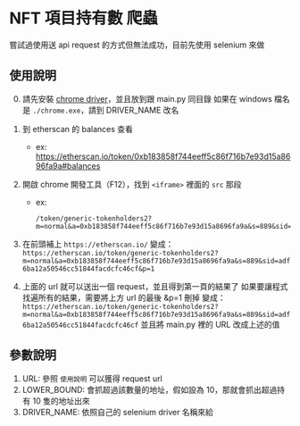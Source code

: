 # NFT 項目持有數 爬蟲

嘗試過使用送 api request 的方式但無法成功，目前先使用 selenium 來做

## 使用說明
0. 請先安裝 [chrome driver](https://chromedriver.chromium.org/downloads)，並且放到跟 main.py 同目錄
    如果在 windows 檔名是 `./chrome.exe`，請到 DRIVER_NAME 改名 
1. 到 etherscan 的 balances 查看
    - ex: https://etherscan.io/token/0xb183858f744eeff5c86f716b7e93d15a8696fa9a#balances
2. 開啟 chrome 開發工具（F12），找到 `<iframe>` 裡面的 `src` 那段
    - ex: 
        ```
        /token/generic-tokenholders2?m=normal&a=0xb183858f744eeff5c86f716b7e93d15a8696fa9a&s=889&sid=adf6ba12a50546cc51844facdcfc46cf&p=1
        ```
3. 在前頭補上 `https://etherscan.io/`
    變成：`https://etherscan.io/token/generic-tokenholders2?m=normal&a=0xb183858f744eeff5c86f716b7e93d15a8696fa9a&s=889&sid=adf6ba12a50546cc51844facdcfc46cf&p=1`

4. 上面的 url 就可以送出一個 request，並且得到第一頁的結果了
    如果要讓程式找遍所有的結果，需要將上方 url 的最後 &p=1 刪掉
    變成：`https://etherscan.io/token/generic-tokenholders2?m=normal&a=0xb183858f744eeff5c86f716b7e93d15a8696fa9a&s=889&sid=adf6ba12a50546cc51844facdcfc46cf`
    並且將 main.py 裡的 URL 改成上述的值

## 參數說明

1. URL: 參照 `使用說明` 可以獲得 request url
2. LOWER_BOUND: 會抓超過該數量的地址，假如設為 10，那就會抓出超過持有 10 隻的地址出來
3. DRIVER_NAME: 依照自己的 selenium driver 名稱來給